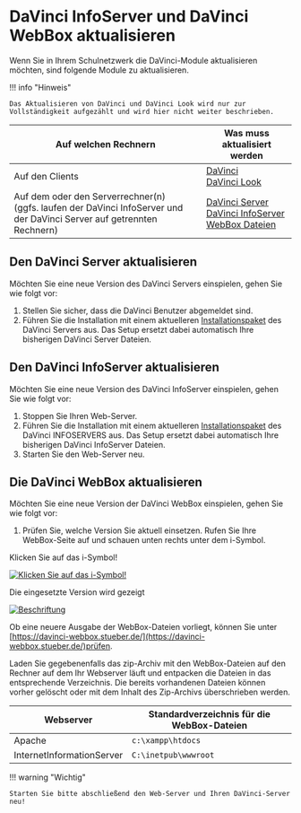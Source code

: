 # DaVinci InfoServer und DaVinci WebBox aktualisieren

Wenn Sie in Ihrem Schulnetzwerk die DaVinci-Module aktualisieren möchten, sind folgende Module zu aktualisieren.

!!! info "Hinweis"

    Das Aktualisieren von DaVinci und DaVinci Look wird nur zur Vollständigkeit aufgezählt und wird hier nicht weiter beschrieben.

Auf welchen Rechnern|Was muss aktualisiert werden
---|---
 Auf den Clients| [DaVinci](https://download.stueber.de/bin/de/davinci/v6/davinci6.msi) <br/>[DaVinci Look](https://download.stueber.de/bin/de/davinci/v6/davinci6look.msi)
 Auf dem oder den Serverrechner(n) <br/>(ggfs. laufen der DaVinci InfoServer und der DaVinci Server auf getrennten Rechnern) |[DaVinci Server](https://download.stueber.de/bin/de/davinci/v6/davinci6server.msi)<br/>[DaVinci InfoServer](https://download.stueber.de/bin/de/davinci/v6/davinci6infoserver.msi)<br/>[WebBox Dateien](https://davinci-webbox.stueber.de/)
  
## Den DaVinci Server aktualisieren

Möchten Sie eine neue Version des DaVinci Servers einspielen, gehen Sie wie folgt vor:

1. Stellen Sie sicher, dass die DaVinci Benutzer abgemeldet sind.
2. Führen Sie die Installation mit einem aktuelleren [Installationspaket](https://download.stueber.de/bin/de/davinci/v6/davinci6server.msi) des DaVinci Servers aus. Das Setup ersetzt dabei automatisch Ihre bisherigen DaVinci Server Dateien.

## Den DaVinci InfoServer aktualisieren

Möchten Sie eine neue Version des DaVinci InfoServer einspielen, gehen Sie wie folgt vor:

1. Stoppen Sie Ihren Web-Server.
2. Führen Sie die Installation mit einem aktuelleren [Installationspaket](https://download.stueber.de/bin/de/davinci/v6/davinci6infoserver.msi) des DaVinci INFOSERVERS aus. Das Setup ersetzt dabei automatisch Ihre bisherigen DaVinci InfoServer Dateien.
3. Starten Sie den Web-Server neu.

## Die DaVinci WebBox aktualisieren

Möchten Sie eine neue Version der DaVinci WebBox einspielen, gehen Sie wie folgt vor:

1. Prüfen Sie, welche Version Sie aktuell einsetzen. Rufen Sie Ihre WebBox-Seite auf und schauen unten rechts unter dem i-Symbol.

Klicken Sie auf das i-Symbol!

[![Klicken Sie auf das i-Symbol!][1]][1] 

Die eingesetzte Version wird gezeigt

[![Beschriftung][2]][2]

Ob eine neuere Ausgabe der WebBox-Dateien vorliegt, können Sie unter [https://davinci-webbox.stueber.de/](https://davinci-webbox.stueber.de/)prüfen.

Laden Sie gegebenenfalls das zip-Archiv mit den WebBox-Dateien auf den Rechner auf dem Ihr Webserver läuft und entpacken die Dateien in das entsprechende Verzeichnis. Die bereits vorhandenen Dateien können vorher gelöscht oder mit dem Inhalt des Zip-Archivs überschrieben werden.

Webserver|Standardverzeichnis für die WebBox-Dateien
---|---
Apache|`c:\xampp\htdocs`
InternetInformationServer|`C:\inetpub\wwwroot`

!!! warning "Wichtig"

    Starten Sie bitte abschließend den Web-Server und Ihren DaVinci-Server neu!
    
[1]:/assets/images/is/webbox01.png
[2]:/assets/images/is/webbox02.png

